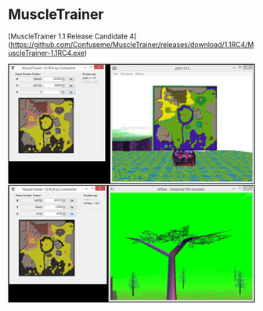 MuscleTrainer
=============
[MuscleTrainer 1.1 Release Candidate 4]
(https://github.com/Confuseme/MuscleTrainer/releases/download/1.1RC4/MuscleTrainer-1.1RC4.exe)

![MuscleTrainer PSXFIN screenshot](Screenshots/MuscleTrainer-1.0RC4-psxfin.png "MuscleTrainer PSXFIN screenshot")
![MuscleTrainer EPSXE screenshot](Screenshots/MuscleTrainer-1.0RC4-ePSXe.png "MuscleTrainer EPSXE screenshot")
